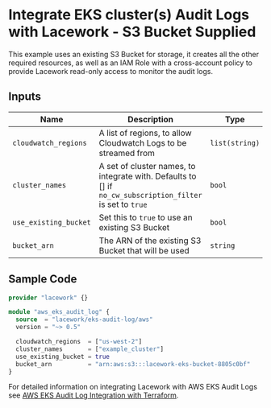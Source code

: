 # Integrate EKS cluster(s) Audit Logs with Lacework - S3 Bucket Supplied

This example uses an existing S3 Bucket for storage, it creates all the other required resources, as well as an IAM Role 
with a cross-account policy to provide Lacework read-only access to monitor the audit logs.

## Inputs

| Name                        | Description                                                                                               | Type           |
| --------------------------- | --------------------------------------------------------------------------------------------------------- | -------------- |
| `cloudwatch_regions`        | A list of regions, to allow Cloudwatch Logs to be streamed from                                           | `list(string)` |
| `cluster_names`             | A set of cluster names, to integrate with. Defaults to [] if `no_cw_subscription_filter` is set to `true` | `bool`         |
| `use_existing_bucket`       | Set this to `true` to use an existing S3 Bucket                                                           | `bool`         |
| `bucket_arn`                | The ARN of the existing S3 Bucket that will be used                                                       | `string`       |

## Sample Code

```terraform
provider "lacework" {}

module "aws_eks_audit_log" {
  source  = "lacework/eks-audit-log/aws"
  version = "~> 0.5"

  cloudwatch_regions  = ["us-west-2"]
  cluster_names       = ["example_cluster"]
  use_existing_bucket = true
  bucket_arn          = "arn:aws:s3:::lacework-eks-bucket-8805c0bf"
}
```

For detailed information on integrating Lacework with AWS EKS Audit Logs see [AWS EKS Audit Log Integration with Terraform](https://docs.lacework.net/onboarding/eks-audit-log-integration-with-terraform).
